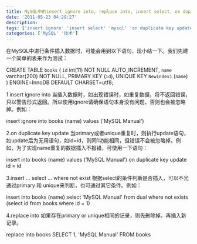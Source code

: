 ```yaml
---
title: MySQL中的insert ignore into, replace into, insert select, on duplicate key update的用法小结
date: '2011-05-23 04:29:27'
description: 
tags: ['insert ignore' 'insert select' 'mysql' 'on duplicate key update' 'replace into']
categories: ['MySQL' '技术']
---
```


在MySQL中进行条件插入数据时，可能会用到以下语句，现小结一下。我们先建一个简单的表来作为测试：

CREATE TABLE `books` (
  `id` int(11) NOT NULL AUTO_INCREMENT,
  `name` varchar(200) NOT NULL,
  PRIMARY KEY (`id`),
  UNIQUE KEY `NewIndex1` (`name`)
) ENGINE=InnoDB DEFAULT CHARSET=utf8;



1.insert ignore into
当插入数据时，如出现错误时，如重复数据，将不返回错误，只以警告形式返回。所以使用ignore请确保语句本身没有问题，否则也会被忽略掉。例如：


insert ignore into books (name) values ('MySQL Manual')



2.on duplicate key update
当primary或者unique重复时，则执行update语句，如update后为无用语句，如id=id，则同1功能相同，但错误不会被忽略掉。例如，为了实现name重复的数据插入不报错，可使用一下语句：


insert into books (name) values ('MySQL Manual') on duplicate key update id = id



3.insert ... select ... where not exist
根据select的条件判断是否插入，可以不光通过primary 和 unique来判断，也可通过其它条件。例如：


insert into books (name) select 'MySQL Manual' from dual where not exists (select id from books where id = 1)



4.replace into
如果存在primary or unique相同的记录，则先删除掉。再插入新记录。


replace into books SELECT 1, 'MySQL Manual' FROM books
